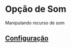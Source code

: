 # Opção de Som

Manipulando recurso de som

## [Configuração](https://github.com/ghsumiyasu/Swift/blob/main/README-Swift-Sound-Configuracao-br-pt.md)
